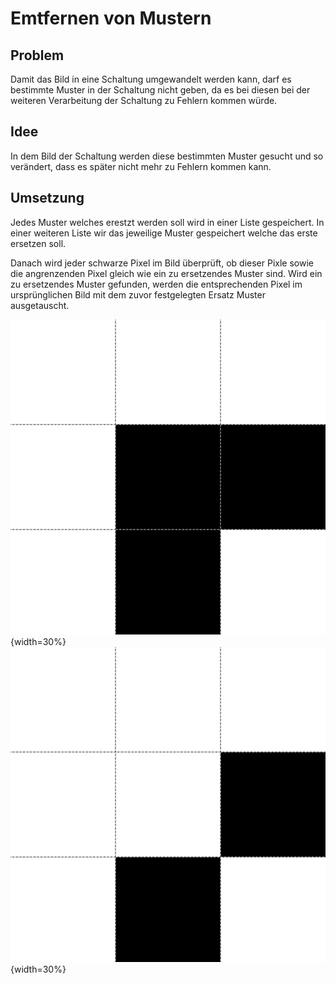 # Emtfernen von Mustern

## Problem

Damit das Bild in eine Schaltung umgewandelt werden kann, darf es bestimmte Muster in der Schaltung nicht geben, da es bei diesen bei der weiteren Verarbeitung der Schaltung zu Fehlern kommen würde.

## Idee

In dem Bild der Schaltung werden diese bestimmten Muster gesucht und so verändert, dass es später nicht mehr zu Fehlern kommen kann.

## Umsetzung

Jedes Muster welches erestzt werden soll wird in einer Liste gespeichert. In einer weiteren Liste wir das jeweilige Muster gespeichert welche das erste ersetzen soll. 

Danach wird jeder schwarze Pixel im Bild überprüft, ob dieser Pixle sowie die angrenzenden Pixel gleich wie ein zu ersetzendes Muster sind. Wird ein zu ersetzendes Muster gefunden, werden die entsprechenden Pixel im ursprünglichen Bild mit dem zuvor festgelegten Ersatz Muster ausgetauscht.



![Zu Entfernendes Muster](.\Dateien\Ecke.png){width=30%} 
![Ersatz Muster](.\Dateien\Ecke_Ersatz.png){width=30%}